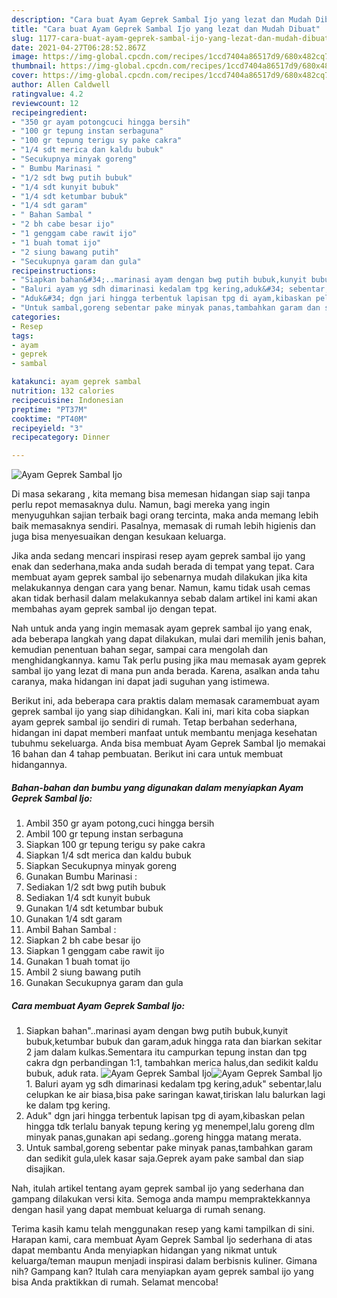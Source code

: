 ```yaml
---
description: "Cara buat Ayam Geprek Sambal Ijo yang lezat dan Mudah Dibuat"
title: "Cara buat Ayam Geprek Sambal Ijo yang lezat dan Mudah Dibuat"
slug: 1177-cara-buat-ayam-geprek-sambal-ijo-yang-lezat-dan-mudah-dibuat
date: 2021-04-27T06:28:52.867Z
image: https://img-global.cpcdn.com/recipes/1ccd7404a86517d9/680x482cq70/ayam-geprek-sambal-ijo-foto-resep-utama.jpg
thumbnail: https://img-global.cpcdn.com/recipes/1ccd7404a86517d9/680x482cq70/ayam-geprek-sambal-ijo-foto-resep-utama.jpg
cover: https://img-global.cpcdn.com/recipes/1ccd7404a86517d9/680x482cq70/ayam-geprek-sambal-ijo-foto-resep-utama.jpg
author: Allen Caldwell
ratingvalue: 4.2
reviewcount: 12
recipeingredient:
- "350 gr ayam potongcuci hingga bersih"
- "100 gr tepung instan serbaguna"
- "100 gr tepung terigu sy pake cakra"
- "1/4 sdt merica dan kaldu bubuk"
- "Secukupnya minyak goreng"
- " Bumbu Marinasi "
- "1/2 sdt bwg putih bubuk"
- "1/4 sdt kunyit bubuk"
- "1/4 sdt ketumbar bubuk"
- "1/4 sdt garam"
- " Bahan Sambal "
- "2 bh cabe besar ijo"
- "1 genggam cabe rawit ijo"
- "1 buah tomat ijo"
- "2 siung bawang putih"
- "Secukupnya garam dan gula"
recipeinstructions:
- "Siapkan bahan&#34;..marinasi ayam dengan bwg putih bubuk,kunyit bubuk,ketumbar bubuk dan garam,aduk hingga rata dan biarkan sekitar 2 jam dalam kulkas.Sementara itu campurkan tepung instan dan tpg cakra dgn perbandingan 1:1, tambahkan merica halus,dan sedikit kaldu bubuk, aduk rata."
- "Baluri ayam yg sdh dimarinasi kedalam tpg kering,aduk&#34; sebentar,lalu celupkan ke air biasa,bisa pake saringan kawat,tiriskan lalu balurkan lagi ke dalam tpg kering."
- "Aduk&#34; dgn jari hingga terbentuk lapisan tpg di ayam,kibaskan pelan hingga tdk terlalu banyak tepung kering yg menempel,lalu goreng dlm minyak panas,gunakan api sedang..goreng hingga matang merata."
- "Untuk sambal,goreng sebentar pake minyak panas,tambahkan garam dan sedikit gula,ulek kasar saja.Geprek ayam pake sambal dan siap disajikan."
categories:
- Resep
tags:
- ayam
- geprek
- sambal

katakunci: ayam geprek sambal 
nutrition: 132 calories
recipecuisine: Indonesian
preptime: "PT37M"
cooktime: "PT40M"
recipeyield: "3"
recipecategory: Dinner

---
```



![Ayam Geprek Sambal Ijo](https://img-global.cpcdn.com/recipes/1ccd7404a86517d9/680x482cq70/ayam-geprek-sambal-ijo-foto-resep-utama.jpg)

Di masa  sekarang , kita memang bisa memesan hidangan siap saji tanpa perlu repot memasaknya dulu. Namun, bagi mereka yang ingin menyuguhkan sajian terbaik bagi orang tercinta, maka anda memang lebih baik memasaknya sendiri. Pasalnya, memasak di rumah lebih higienis dan juga bisa menyesuaikan dengan kesukaan keluarga.

Jika anda sedang mencari inspirasi resep ayam geprek sambal ijo yang enak dan sederhana,maka anda sudah berada di tempat yang tepat. Cara membuat ayam geprek sambal ijo  sebenarnya mudah dilakukan jika kita melakukannya dengan cara yang benar. Namun, kamu tidak usah cemas akan tidak berhasil dalam melakukannya 
sebab dalam artikel ini kami akan membahas ayam geprek sambal ijo dengan tepat.  



Nah untuk anda yang ingin memasak ayam geprek sambal ijo yang enak, ada beberapa langkah yang dapat dilakukan, mulai dari memilih jenis bahan, kemudian penentuan bahan segar, sampai cara mengolah dan menghidangkannya. kamu Tak perlu pusing jika mau memasak ayam geprek sambal ijo yang lezat di mana pun anda berada. Karena, asalkan anda  tahu caranya, maka hidangan ini dapat jadi suguhan yang istimewa.

Berikut ini, ada beberapa cara praktis  dalam memasak caramembuat ayam geprek sambal ijo yang siap dihidangkan. Kali ini, mari kita coba siapkan ayam geprek sambal ijo sendiri di rumah. Tetap berbahan sederhana, hidangan ini dapat memberi manfaat untuk membantu menjaga kesehatan tubuhmu sekeluarga. Anda bisa membuat Ayam Geprek Sambal Ijo memakai 16 bahan dan 4 tahap pembuatan. Berikut ini cara untuk membuat hidangannya.

<!--inarticleads1-->

##### Bahan-bahan dan bumbu yang digunakan dalam menyiapkan Ayam Geprek Sambal Ijo:

1. Ambil 350 gr ayam potong,cuci hingga bersih
1. Ambil 100 gr tepung instan serbaguna
1. Siapkan 100 gr tepung terigu sy pake cakra
1. Siapkan 1/4 sdt merica dan kaldu bubuk
1. Siapkan Secukupnya minyak goreng
1. Gunakan  Bumbu Marinasi :
1. Sediakan 1/2 sdt bwg putih bubuk
1. Sediakan 1/4 sdt kunyit bubuk
1. Gunakan 1/4 sdt ketumbar bubuk
1. Gunakan 1/4 sdt garam
1. Ambil  Bahan Sambal :
1. Siapkan 2 bh cabe besar ijo
1. Siapkan 1 genggam cabe rawit ijo
1. Gunakan 1 buah tomat ijo
1. Ambil 2 siung bawang putih
1. Gunakan Secukupnya garam dan gula




<!--inarticleads2-->

##### Cara membuat Ayam Geprek Sambal Ijo:

1. Siapkan bahan&#34;..marinasi ayam dengan bwg putih bubuk,kunyit bubuk,ketumbar bubuk dan garam,aduk hingga rata dan biarkan sekitar 2 jam dalam kulkas.Sementara itu campurkan tepung instan dan tpg cakra dgn perbandingan 1:1, tambahkan merica halus,dan sedikit kaldu bubuk, aduk rata.
<img src="https://img-global.cpcdn.com/steps/a4f3fb5519eaf244/160x128cq70/ayam-geprek-sambal-ijo-langkah-memasak-1-foto.jpg" alt="Ayam Geprek Sambal Ijo"><img src="https://img-global.cpcdn.com/steps/1db4df1f0f0f17fb/160x128cq70/ayam-geprek-sambal-ijo-langkah-memasak-1-foto.jpg" alt="Ayam Geprek Sambal Ijo">1. Baluri ayam yg sdh dimarinasi kedalam tpg kering,aduk&#34; sebentar,lalu celupkan ke air biasa,bisa pake saringan kawat,tiriskan lalu balurkan lagi ke dalam tpg kering.
1. Aduk&#34; dgn jari hingga terbentuk lapisan tpg di ayam,kibaskan pelan hingga tdk terlalu banyak tepung kering yg menempel,lalu goreng dlm minyak panas,gunakan api sedang..goreng hingga matang merata.
1. Untuk sambal,goreng sebentar pake minyak panas,tambahkan garam dan sedikit gula,ulek kasar saja.Geprek ayam pake sambal dan siap disajikan.




Nah, itulah artikel tentang  ayam geprek sambal ijo  yang sederhana dan gampang dilakukan versi kita. Semoga anda mampu mempraktekkannya dengan hasil yang dapat membuat keluarga di rumah senang. 

Terima kasih kamu telah menggunakan resep yang kami tampilkan di sini. Harapan kami, cara membuat  Ayam Geprek Sambal Ijo sederhana di atas dapat membantu Anda menyiapkan hidangan yang nikmat untuk keluarga/teman maupun menjadi inspirasi dalam berbisnis kuliner. Gimana nih? Gampang kan? Itulah cara menyiapkan ayam geprek sambal ijo yang bisa Anda praktikkan di rumah. Selamat mencoba!

